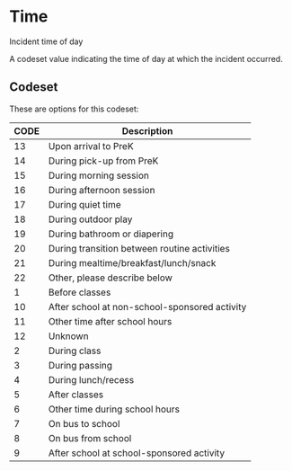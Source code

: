 
# Time

Incident time of day

A codeset value indicating the time of day at which the incident occurred.

## Codeset

These are options for this codeset:

|   CODE | Description                                   |
|--------|-----------------------------------------------|
|     13 | Upon arrival to PreK                          |
|     14 | During pick-up from PreK                      |
|     15 | During morning session                        |
|     16 | During afternoon session                      |
|     17 | During quiet time                             |
|     18 | During outdoor play                           |
|     19 | During bathroom or diapering                  |
|     20 | During transition between routine activities  |
|     21 | During mealtime/breakfast/lunch/snack         |
|     22 | Other, please describe below                  |
|      1 | Before classes                                |
|     10 | After school at non-school-sponsored activity |
|     11 | Other time after school hours                 |
|     12 | Unknown                                       |
|      2 | During class                                  |
|      3 | During passing                                |
|      4 | During lunch/recess                           |
|      5 | After classes                                 |
|      6 | Other time during school hours                |
|      7 | On bus to school                              |
|      8 | On bus from school                            |
|      9 | After school at school-sponsored activity     |

    